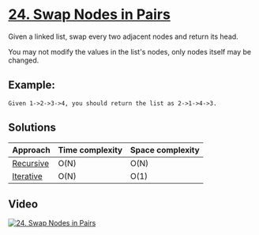 # [24. Swap Nodes in Pairs](https://leetcode.com/problems/swap-nodes-in-pairs/)

Given a linked list, swap every two adjacent nodes and return its head.

You may not modify the values in the list's nodes, only nodes itself may be changed.

## Example:

```
Given 1->2->3->4, you should return the list as 2->1->4->3.
```

## Solutions

|   Approach  | Time complexity | Space complexity |
|-------------|-----------------|------------------|
| [Recursive](solution1.md) | O(N) | O(N) |
| [Iterative](solution2.md) | O(N) | O(1) |

## Video

[![24. Swap Nodes in Pairs](http://img.youtube.com/vi/13GCT4PVMRc/0.jpg)](http://www.youtube.com/watch?v=13GCT4PVMRc&list=PL9YvZlrMIj4msDfX2rTsl4hwETiKiwsy3 "24. Swap Nodes in Pairs")
